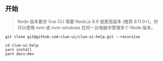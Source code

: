 ## 开始

> Node 版本要求
> Vue CLI 需要 Node.js 8.9 或更高版本 (推荐 8.11.0+)。你可以使用 nvm 或 nvm-windows 在同一台电脑中管理多个 Node 版本。

``` shell
git clone git@github.com:clue-ui/clue-ui-help.git --recursive

cd clue-ui-help
yarn install
yarn docs:dev
```
